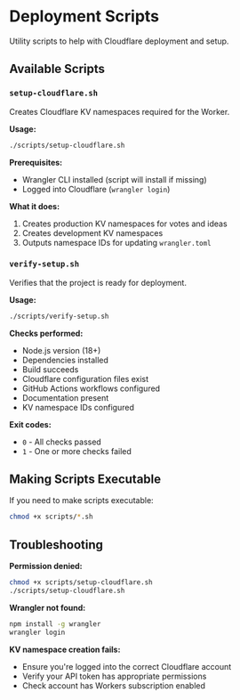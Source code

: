 # Deployment Scripts

Utility scripts to help with Cloudflare deployment and setup.

## Available Scripts

### `setup-cloudflare.sh`

Creates Cloudflare KV namespaces required for the Worker.

**Usage:**
```bash
./scripts/setup-cloudflare.sh
```

**Prerequisites:**
- Wrangler CLI installed (script will install if missing)
- Logged into Cloudflare (`wrangler login`)

**What it does:**
1. Creates production KV namespaces for votes and ideas
2. Creates development KV namespaces
3. Outputs namespace IDs for updating `wrangler.toml`

### `verify-setup.sh`

Verifies that the project is ready for deployment.

**Usage:**
```bash
./scripts/verify-setup.sh
```

**Checks performed:**
- Node.js version (18+)
- Dependencies installed
- Build succeeds
- Cloudflare configuration files exist
- GitHub Actions workflows configured
- Documentation present
- KV namespace IDs configured

**Exit codes:**
- `0` - All checks passed
- `1` - One or more checks failed

## Making Scripts Executable

If you need to make scripts executable:

```bash
chmod +x scripts/*.sh
```

## Troubleshooting

**Permission denied:**
```bash
chmod +x scripts/setup-cloudflare.sh
./scripts/setup-cloudflare.sh
```

**Wrangler not found:**
```bash
npm install -g wrangler
wrangler login
```

**KV namespace creation fails:**
- Ensure you're logged into the correct Cloudflare account
- Verify your API token has appropriate permissions
- Check account has Workers subscription enabled
